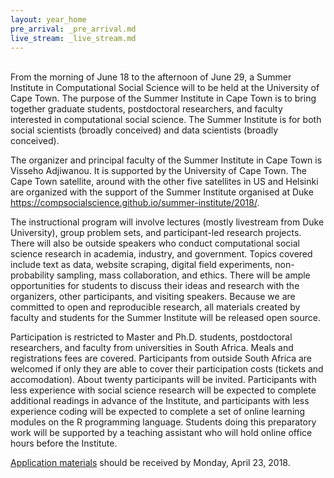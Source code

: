 ```yaml
---
layout: year_home
pre_arrival: _pre_arrival.md
live_stream: _live_stream.md
---
```

<br>
From the morning of June 18 to the afternoon of June 29, a Summer Institute in Computational Social Science will to be held at the University of Cape Town. The purpose of the Summer Institute in Cape Town is to bring together graduate students, postdoctoral researchers, and faculty interested in computational social science. The Summer Institute is for both social scientists (broadly conceived) and data scientists (broadly conceived). 

The organizer and principal faculty of the Summer Institute in Cape Town is Visseho Adjiwanou. It is supported by the University of Cape Town. The Cape Town satellite, around with the other five satellites in US and Helsinki are organized with the support of the Summer Institute organised at Duke https://compsocialscience.github.io/summer-institute/2018/. 

The instructional program will involve lectures (mostly livestream from Duke University), group problem sets, and participant-led research projects. There will also be outside speakers who conduct computational social science research in academia, industry, and government. Topics covered include text as data, website scraping, digital field experiments, non-probability sampling, mass collaboration, and ethics. There will be ample opportunities for students to discuss their ideas and research with the organizers, other participants, and visiting speakers. Because we are committed to open and reproducible research, all materials created by faculty and students for the Summer Institute will be released open source.

Participation is restricted to Master and Ph.D. students, postdoctoral researchers, and faculty from universities in South Africa. Meals and registrations fees are covered. Participants from outside South Africa are welcomed if only they are able to cover their participation costs (tickets and accomodation). About twenty participants will be invited. Participants with less experience with social science research will be expected to complete additional readings in advance of the Institute, and participants with less experience coding will be expected to complete a set of online learning modules on the R programming language. Students doing this preparatory work will be supported by a teaching assistant who will hold online office hours before the Institute.

[Application materials](https://compsocialscience.github.io/summer-institute/2018/capetown/apply) should be received by Monday, April 23, 2018.
